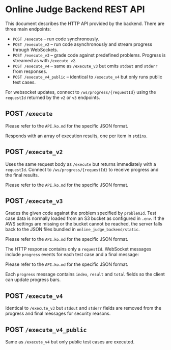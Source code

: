 # Online Judge Backend REST API

This document describes the HTTP API provided by the backend. There are three main endpoints:

- `POST /execute` &ndash; run code synchronously.
- `POST /execute_v2` &ndash; run code asynchronously and stream progress through WebSockets.
- `POST /execute_v3` &ndash; grade code against predefined problems. Progress is streamed as with `/execute_v2`.
- `POST /execute_v4` &ndash; same as `/execute_v3` but omits `stdout` and `stderr` from responses.
- `POST /execute_v4_public` &ndash; identical to `/execute_v4` but only runs public test cases.

For websocket updates, connect to `/ws/progress/{requestId}` using the `requestId` returned by the `v2` or `v3` endpoints.

## POST `/execute`
Please refer to the `API.ko.md` for the specific JSON format.

Responds with an array of execution results, one per item in `stdins`.

## POST `/execute_v2`

Uses the same request body as `/execute` but returns immediately with a `requestId`. Connect to `/ws/progress/{requestId}` to receive progress and the final results.

Please refer to the `API.ko.md` for the specific JSON format.

## POST `/execute_v3`

Grades the given code against the problem specified by `problemId`. Test case data
is normally loaded from an S3 bucket as configured in `.env`. If the AWS settings
are missing or the bucket cannot be reached, the server falls back to the JSON
files bundled in `online_judge_backend/static`.

Please refer to the `API.ko.md` for the specific JSON format.

The HTTP response contains only a `requestId`. WebSocket messages include `progress` events for each test case and a final message:

Please refer to the `API.ko.md` for the specific JSON format.

Each `progress` message contains `index`, `result` and `total` fields so the client can update progress bars.

## POST `/execute_v4`

Identical to `/execute_v3` but `stdout` and `stderr` fields are removed from
the progress and final messages for security reasons.

## POST `/execute_v4_public`

Same as `/execute_v4` but only public test cases are executed.
